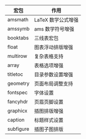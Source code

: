 | 宏包      | 作用               |
| --------- | ------------------ |
| amsmath   | LaTeX 数学公式增强 |
| amssymb   | ams 数学符号增强   |
| booktabs  | 三线表宏包         |
| float     | 图表浮动排版增强   |
| multirow  | 复杂表格支持       |
| array     | 表格选项增强       |
| titletoc  | 目录参数设置增强   |
| geometry  | 页面布局调整支持   |
| fontspec  | 字体设置           |
| fancyhdr  | 页眉页脚设置       |
| graphicx  | 插图排版增强       |
| caption   | 标题样式设置       |
| subfigure | 插图子图排版       |

